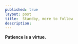 ```yaml
---
published: true
layout: post
title:  Standby, more to follow
description: 
---
```


<div class="text-center" style="font-weight: bold">
Patience is a virtue.
</div>
